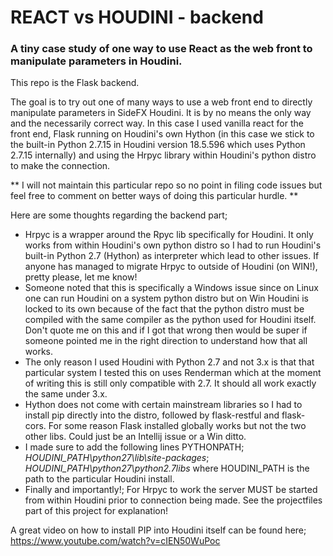 # REACT vs HOUDINI - backend

### A tiny case study of one way to use React as the web front to manipulate parameters in Houdini.

This repo is the Flask backend.

The goal is to try out one of many ways to use a web front end to directly manipulate parameters in SideFX Houdini. It is by no means the only way and the necessarily correct way. In this case I used vanilla react for the front end, Flask running on Houdini's own Hython (in this case we stick to the built-in Python 2.7.15 in Houdini version 18.5.596 which uses Python 2.7.15 internally) and using the Hrpyc library within Houdini's python distro to make the connection.

** I will not maintain this particular repo so no point in filing code issues but feel free to comment on better ways of doing this particular hurdle. **

Here are some thoughts regarding the backend part;
* Hrpyc is a wrapper around the Rpyc lib specifically for Houdini. It only works from within Houdini's own python distro so I had to run Houdini's built-in Python 2.7 (Hython) as interpreter which lead to other issues. If anyone has managed to migrate Hrpyc to outside of Houdini (on WIN!), pretty please, let me know!
* Someone noted that this is specifically a Windows issue since on Linux one can run Houdini on a system python distro but on Win Houdini is locked to its own because of the fact that the python distro must be compiled with the same compiler as the python used for Houdini itself. Don't quote me on this and if I got that wrong then would be super if someone pointed me in the right direction to understand how that all works.
* The only reason I used Houdini with Python 2.7 and not 3.x is that that particular system I tested this on uses Renderman which at the moment of writing this is still only compatible with 2.7. It should all work exactly the same under 3.x.
* Hython does not come with certain mainstream libraries so I had to install pip directly into the distro, followed by flask-restful and flask-cors. For some reason Flask installed globally works but not the two other libs. Could just be an Intellij issue or a Win ditto.
* I made sure to add the following lines PYTHONPATH; *HOUDINI_PATH\python27\lib\site-packages*; *HOUDINI_PATH\python27\python2.7libs* where HOUDINI_PATH is the path to the particular Houdini install.
* Finally and importantly!; For Hrpyc to work the server MUST be started from within Houdini prior to connection being made. See the projectfiles part of this project for explanation!

A great video on how to install PIP into Houdini itself can be found here; https://www.youtube.com/watch?v=cIEN50WuPoc